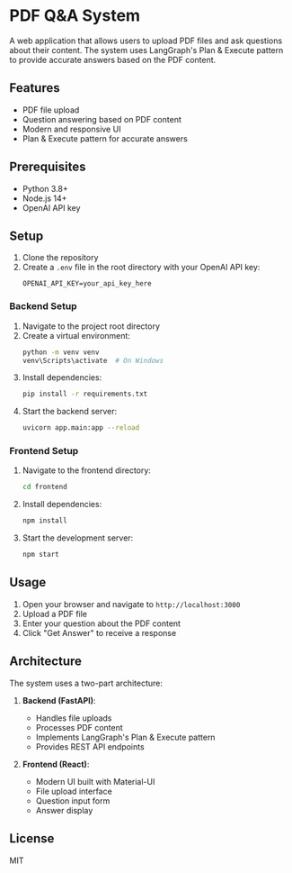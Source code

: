 # PDF Q&A System

A web application that allows users to upload PDF files and ask questions about their content. The system uses LangGraph's Plan & Execute pattern to provide accurate answers based on the PDF content.

## Features

- PDF file upload
- Question answering based on PDF content
- Modern and responsive UI
- Plan & Execute pattern for accurate answers

## Prerequisites

- Python 3.8+
- Node.js 14+
- OpenAI API key

## Setup

1. Clone the repository
2. Create a `.env` file in the root directory with your OpenAI API key:
   ```
   OPENAI_API_KEY=your_api_key_here
   ```

### Backend Setup

1. Navigate to the project root directory
2. Create a virtual environment:
   ```bash
   python -m venv venv
   venv\Scripts\activate  # On Windows
   ```
3. Install dependencies:
   ```bash
   pip install -r requirements.txt
   ```
4. Start the backend server:
   ```bash
   uvicorn app.main:app --reload
   ```

### Frontend Setup

1. Navigate to the frontend directory:
   ```bash
   cd frontend
   ```
2. Install dependencies:
   ```bash
   npm install
   ```
3. Start the development server:
   ```bash
   npm start
   ```

## Usage

1. Open your browser and navigate to `http://localhost:3000`
2. Upload a PDF file
3. Enter your question about the PDF content
4. Click "Get Answer" to receive a response

## Architecture

The system uses a two-part architecture:

1. **Backend (FastAPI)**:
   - Handles file uploads
   - Processes PDF content
   - Implements LangGraph's Plan & Execute pattern
   - Provides REST API endpoints

2. **Frontend (React)**:
   - Modern UI built with Material-UI
   - File upload interface
   - Question input form
   - Answer display

## License

MIT 